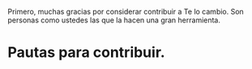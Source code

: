 Primero, muchas gracias por considerar contribuir a Te lo cambio. Son personas como ustedes las que la hacen una gran herramienta.
# Pautas para contribuir.

